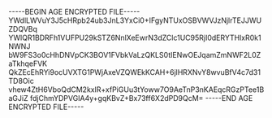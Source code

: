 -----BEGIN AGE ENCRYPTED FILE-----
YWdlLWVuY3J5cHRpb24ub3JnL3YxCi0+IFgyNTUxOSBVWVJzNjlrTEJJWUZDQVBq
YWlQR1BDRFh1VUFPU29kSTZ6NnlXeEwrN3dZClc1UC95RjI0dERYTHlxR0k1NWNJ
bW9FS3o0cHhDNVpCK3BOV1FVbkVaLzQKLS0tIENwOEJqamZmNWF2L0ZaTkhqeFVK
QkZEcEhRYi9ocUVXTG1PWjAxeVZQWEkKCAH+6jlHRXNvY8wvuBfV4c7d31TD8Oic
vhew4ZtH6VboQdCM2kxlR+xfPiGUu3tYoww7O9AeTnP3nKAEqcRGzPTee1BaGJiZ
fdjChmYDPVGIA4y+gqKBvZ+Bx73ff6X2dPD9QcM=
-----END AGE ENCRYPTED FILE-----
